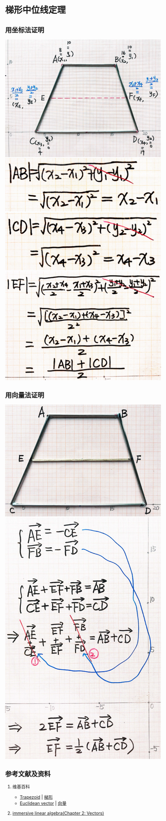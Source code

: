 # 梯形中位线定理

## 用坐标法证明

![](/images/线性代数/用坐标法验证向量的运算法则/三角形等的基本定理/梯形中位线定理/1a1.jpg)
![](/images/线性代数/用坐标法验证向量的运算法则/三角形等的基本定理/梯形中位线定理/2a1.jpg)
![](/images/线性代数/用坐标法验证向量的运算法则/三角形等的基本定理/梯形中位线定理/2a2.jpg)
![](/images/线性代数/用坐标法验证向量的运算法则/三角形等的基本定理/梯形中位线定理/2a3.jpg)

## 用向量法证明

![](/images/线性代数/用坐标法验证向量的运算法则/三角形等的基本定理/梯形中位线定理/3a1.jpg)
![](/images/线性代数/用坐标法验证向量的运算法则/三角形等的基本定理/梯形中位线定理/3a2.jpg)

## 参考文献及资料

1. 维基百科
	- [Trapezoid](https://en.wikipedia.org/wiki/Trapezoid) | [梯形](https://zh.wikipedia.org/wiki/%E6%A2%AF%E5%BD%A2)
	- [Euclidean vector](https://en.wikipedia.org/wiki/Euclidean_vector) | [向量](https://zh.wikipedia.org/wiki/%E5%90%91%E9%87%8F) 

2. [immersive linear algebra(Chapter 2: Vectors)](http://immersivemath.com/ila/ch02_vectors/ch02.html)